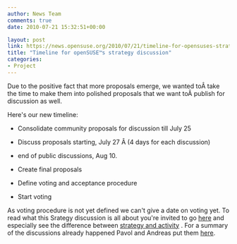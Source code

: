 ```yaml
---
author: News Team
comments: true
date: 2010-07-21 15:32:51+00:00

layout: post
link: https://news.opensuse.org/2010/07/21/timeline-for-opensuses-strategy-discussion/
title: "Timeline for openSUSE™s strategy discussion"
categories:
- Project
---
```



Due to the positive fact that more proposals emerge, we wanted toÂ take the time to make them into polished proposals that we want toÂ publish for discussion as well.




Here's our new timeline:








	
  * Consolidate community proposals for discussion till July 25

	
  * Discuss proposals starting, July 27 Â (4 days for each discussion)

	
  * end of public discussions, Aug 10.

	
  * Create final proposals

	
  * Define voting and acceptance procedure

	
  * Start voting





As voting procedure is not yet defined we can't give a date on voting yet. To read what this Srategy discussion is all about you're invited to go [here](http://wiki.opensuse.org/Portal:Strategy) and especially see the difference between [strategy and activity](http://wiki.opensuse.org/openSUSE:What_is_Strategy#Strategy_versus_activities) . For a summary of the discussions already happened Pavol and Andreas put them [here](http://wiki.opensuse.org/openSUSE:Strategy_discussion_comments).		
